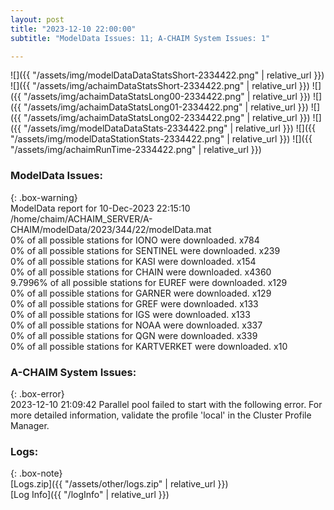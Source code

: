 ```yaml
---
layout: post
title: "2023-12-10 22:00:00"
subtitle: "ModelData Issues: 11; A-CHAIM System Issues: 1"

---
```


![]({{ "/assets/img/modelDataDataStatsShort-2334422.png" | relative_url }})
![]({{ "/assets/img/achaimDataStatsShort-2334422.png" | relative_url }})
![]({{ "/assets/img/achaimDataStatsLong00-2334422.png" | relative_url }})
![]({{ "/assets/img/achaimDataStatsLong01-2334422.png" | relative_url }})
![]({{ "/assets/img/achaimDataStatsLong02-2334422.png" | relative_url }})
![]({{ "/assets/img/modelDataDataStats-2334422.png" | relative_url }})
![]({{ "/assets/img/modelDataStationStats-2334422.png" | relative_url }})
![]({{ "/assets/img/achaimRunTime-2334422.png" | relative_url }})


### ModelData Issues:  
  
{: .box-warning}  
 ModelData report for 10-Dec-2023 22:15:10   
 /home/chaim/ACHAIM_SERVER/A-CHAIM/modelData/2023/344/22/modelData.mat   
 0% of all possible stations for IONO were downloaded. x784   
 0% of all possible stations for SENTINEL were downloaded. x239   
 0% of all possible stations for KASI were downloaded. x154   
 0% of all possible stations for CHAIN were downloaded. x4360   
 9.7996% of all possible stations for EUREF were downloaded. x129   
 0% of all possible stations for GARNER were downloaded. x129   
 0% of all possible stations for GREF were downloaded. x133   
 0% of all possible stations for IGS were downloaded. x133   
 0% of all possible stations for NOAA were downloaded. x337   
 0% of all possible stations for QGN were downloaded. x339   
 0% of all possible stations for KARTVERKET were downloaded. x10   
  
### A-CHAIM System Issues:  
  
{: .box-error}  
2023-12-10 21:09:42 Parallel pool failed to start with the following error. For more detailed information, validate the profile 'local' in the Cluster Profile Manager.  

### Logs:  
  
{: .box-note}  
[Logs.zip]({{ "/assets/other/logs.zip" | relative_url }})  
[Log Info]({{ "/logInfo" | relative_url }})  
